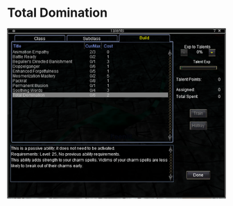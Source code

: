 <!-- TITLE: Total Domination -->
<!-- SUBTITLE: A quick summary of Total Domination -->

# Total Domination
![Total Domination](/uploads/a-as/total-domination.png "Total Domination")